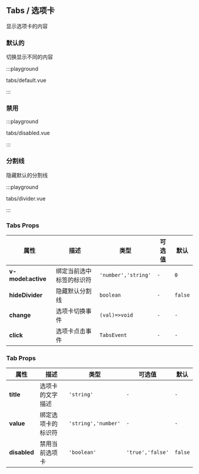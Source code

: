 ## Tabs / 选项卡

显示选项卡的内容

### 默认的

切换显示不同的内容

:::playground

tabs/default.vue

:::

### 禁用

:::playground

tabs/disabled.vue

:::

### 分割线

隐藏默认的分割线

:::playground

tabs/divider.vue

:::

### Tabs Props

| 属性               | 描述                     | 类型                | 可选值 | 默认    |
| ------------------ | ------------------------ | ------------------- | ------ | ------- |
| **v-model:active** | 绑定当前选中标签的标识符 | `'number','string'` | `-`    | `0`     |
| **hideDivider**    | 隐藏默认分割线           | `boolean`           | `-`    | `false` |
| **change**         | 选项卡切换事件           | `(val)=>void`       | `-`    | `-`     |
| **click**          | 选项卡点击事件           | `TabsEvent`         | `-`    | `-`     |

### Tab Props

| 属性         | 描述               | 类型                | 可选值           | 默认    |
| ------------ | ------------------ | ------------------- | ---------------- | ------- |
| **title**    | 选项卡的文字描述   | `'string'`          | `-`              | `-`     |
| **value**    | 绑定选项卡的标识符 | `'string','number'` | `-`              | `-`     |
| **disabled** | 禁用当前选项卡     | `'boolean'`         | `'true','false'` | `false` |
